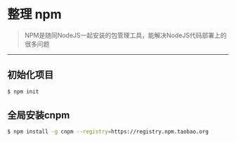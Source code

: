 # 整理 npm
> NPM是随同NodeJS一起安装的包管理工具，能解决NodeJS代码部署上的很多问题

-----------------------------------------------------------

## 初始化项目
``` bash
$ npm init
```

## 全局安装cnpm
``` bash
$ npm install -g cnpm --registry=https://registry.npm.taobao.org
```